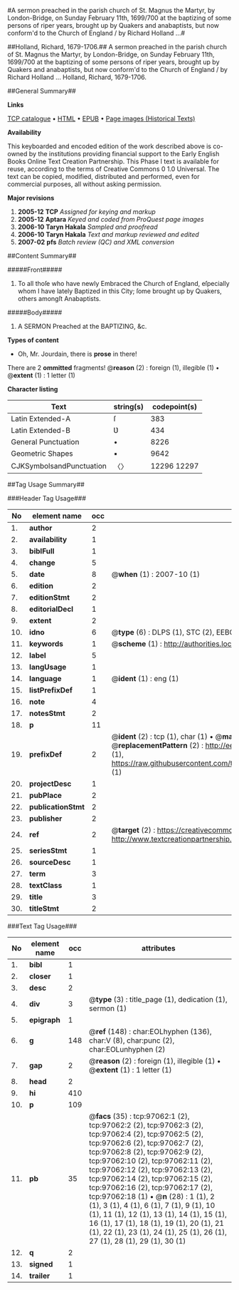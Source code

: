 #A sermon preached in the parish church of St. Magnus the Martyr, by London-Bridge, on Sunday February 11th, 1699/700 at the baptizing of some persons of riper years, brought up by Quakers and anabaptists, but now conform'd to the Church of England / by Richard Holland ...#

##Holland, Richard, 1679-1706.##
A sermon preached in the parish church of St. Magnus the Martyr, by London-Bridge, on Sunday February 11th, 1699/700 at the baptizing of some persons of riper years, brought up by Quakers and anabaptists, but now conform'd to the Church of England / by Richard Holland ...
Holland, Richard, 1679-1706.

##General Summary##

**Links**

[TCP catalogue](http://www.ota.ox.ac.uk/tcp/)  • 
[HTML](http://tei.it.ox.ac.uk/tcp/Texts-HTML/free/A44/A44168.html)  • 
[EPUB](http://tei.it.ox.ac.uk/tcp/Texts-EPUB/free/A44/A44168.epub) • 
[Page images (Historical Texts)](https://data.historicaltexts.jisc.ac.uk/view?pubId=eebo-13065062e&pageId=eebo-13065062e-97062-1)

**Availability**

This keyboarded and encoded edition of the
	       work described above is co-owned by the institutions
	       providing financial support to the Early English Books
	       Online Text Creation Partnership. This Phase I text is
	       available for reuse, according to the terms of Creative
	       Commons 0 1.0 Universal. The text can be copied,
	       modified, distributed and performed, even for
	       commercial purposes, all without asking permission.

**Major revisions**

1. __2005-12__ __TCP__ *Assigned for keying and markup*
1. __2005-12__ __Aptara__ *Keyed and coded from ProQuest page images*
1. __2006-10__ __Taryn Hakala__ *Sampled and proofread*
1. __2006-10__ __Taryn Hakala__ *Text and markup reviewed and edited*
1. __2007-02__ __pfs__ *Batch review (QC) and XML conversion*

##Content Summary##

#####Front#####

1. To all thoſe who have newly Embraced
the Church of England, eſpecially whom
I have lately Baptized in this City; ſome
brought up by Quakers, others amongſt
Anabaptists.

#####Body#####

1. A
SERMON
Preached at the
BAPTIZING, &c.

**Types of content**

  * Oh, Mr. Jourdain, there is **prose** in there!

There are 2 **ommitted** fragments! 
 @__reason__ (2) : foreign (1), illegible (1)  •  @__extent__ (1) : 1 letter (1)

**Character listing**


|Text|string(s)|codepoint(s)|
|---|---|---|
|Latin Extended-A|ſ|383|
|Latin Extended-B|Ʋ|434|
|General Punctuation|•|8226|
|Geometric Shapes|▪|9642|
|CJKSymbolsandPunctuation|〈〉|12296 12297|

##Tag Usage Summary##

###Header Tag Usage###

|No|element name|occ|attributes|
|---|---|---|---|
|1.|__author__|2||
|2.|__availability__|1||
|3.|__biblFull__|1||
|4.|__change__|5||
|5.|__date__|8| @__when__ (1) : 2007-10 (1)|
|6.|__edition__|2||
|7.|__editionStmt__|2||
|8.|__editorialDecl__|1||
|9.|__extent__|2||
|10.|__idno__|6| @__type__ (6) : DLPS (1), STC (2), EEBO-CITATION (1), OCLC (1), VID (1)|
|11.|__keywords__|1| @__scheme__ (1) : http://authorities.loc.gov/ (1)|
|12.|__label__|5||
|13.|__langUsage__|1||
|14.|__language__|1| @__ident__ (1) : eng (1)|
|15.|__listPrefixDef__|1||
|16.|__note__|4||
|17.|__notesStmt__|2||
|18.|__p__|11||
|19.|__prefixDef__|2| @__ident__ (2) : tcp (1), char (1)  •  @__matchPattern__ (2) : ([0-9\-]+):([0-9IVX]+) (1), (.+) (1)  •  @__replacementPattern__ (2) : http://eebo.chadwyck.com/downloadtiff?vid=$1&page=$2 (1), https://raw.githubusercontent.com/textcreationpartnership/Texts/master/tcpchars.xml#$1 (1)|
|20.|__projectDesc__|1||
|21.|__pubPlace__|2||
|22.|__publicationStmt__|2||
|23.|__publisher__|2||
|24.|__ref__|2| @__target__ (2) : https://creativecommons.org/publicdomain/zero/1.0/ (1), http://www.textcreationpartnership.org/docs/. (1)|
|25.|__seriesStmt__|1||
|26.|__sourceDesc__|1||
|27.|__term__|3||
|28.|__textClass__|1||
|29.|__title__|3||
|30.|__titleStmt__|2||


###Text Tag Usage###

|No|element name|occ|attributes|
|---|---|---|---|
|1.|__bibl__|1||
|2.|__closer__|1||
|3.|__desc__|2||
|4.|__div__|3| @__type__ (3) : title_page (1), dedication (1), sermon (1)|
|5.|__epigraph__|1||
|6.|__g__|148| @__ref__ (148) : char:EOLhyphen (136), char:V (8), char:punc (2), char:EOLunhyphen (2)|
|7.|__gap__|2| @__reason__ (2) : foreign (1), illegible (1)  •  @__extent__ (1) : 1 letter (1)|
|8.|__head__|2||
|9.|__hi__|410||
|10.|__p__|109||
|11.|__pb__|35| @__facs__ (35) : tcp:97062:1 (2), tcp:97062:2 (2), tcp:97062:3 (2), tcp:97062:4 (2), tcp:97062:5 (2), tcp:97062:6 (2), tcp:97062:7 (2), tcp:97062:8 (2), tcp:97062:9 (2), tcp:97062:10 (2), tcp:97062:11 (2), tcp:97062:12 (2), tcp:97062:13 (2), tcp:97062:14 (2), tcp:97062:15 (2), tcp:97062:16 (2), tcp:97062:17 (2), tcp:97062:18 (1)  •  @__n__ (28) : 1 (1), 2 (1), 3 (1), 4 (1), 6 (1), 7 (1), 9 (1), 10 (1), 11 (1), 12 (1), 13 (1), 14 (1), 15 (1), 16 (1), 17 (1), 18 (1), 19 (1), 20 (1), 21 (1), 22 (1), 23 (1), 24 (1), 25 (1), 26 (1), 27 (1), 28 (1), 29 (1), 30 (1)|
|12.|__q__|2||
|13.|__signed__|1||
|14.|__trailer__|1||
